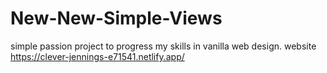 # New-New-Simple-Views
simple passion project to progress my skills in vanilla web design. website https://clever-jennings-e71541.netlify.app/
